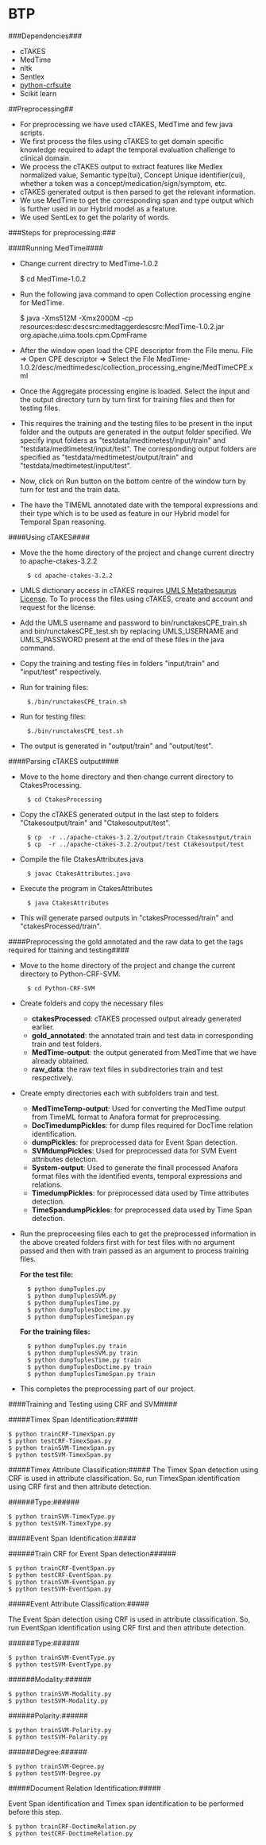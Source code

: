 # BTP #
###Dependencies###
- cTAKES
- MedTime
- nltk
- Sentlex
- [python-crfsuite](http://python-crfsuite.readthedocs.io/en/latest/#python-crfsuite)
- Scikit learn


##Preprocessing##

- For preprocessing we have used cTAKES, MedTime and few java scripts. 
- We first process the files using cTAKES to get domain specific knowledge required to adapt the temporal evaluation challenge to clinical domain. 
- We process the cTAKES output to extract features like Medlex normalized value, Semantic type(tui), Concept Unique identifier(cui), whether a token was a concept/medication/sign/symptom, etc. 
- cTAKES generated output is then parsed to get the relevant information. 
- We use MedTime to get the corresponding span and type output which is further used in our Hybrid model as a feature.
- We used SentLex to get the polarity of words.

###Steps for preprocessing:###

####Running MedTime####

- Change current directry to MedTime-1.0.2

	$ cd MedTime-1.0.2

- Run the following java command to open Collection processing engine for MedTime.

	$ java -Xms512M -Xmx2000M -cp resources:desc:descsrc:medtaggerdescsrc:MedTime-1.0.2.jar org.apache.uima.tools.cpm.CpmFrame

- After the window open load the CPE descriptor from the File menu.
	File => Open CPE descriptor => Select the File MedTime-1.0.2/desc/medtimedesc/collection_processing_engine/MedTimeCPE.xml
- Once the Aggregate processing engine is loaded. Select the input and the output directory turn by turn first for training files and then for testing files.

- This requires the training and the testing files to be present in the input folder and the outputs are generated in the output folder specified. We specify input folders as "testdata/medtimetest/input/train" and "testdata/medtimetest/input/test". The corresponding output folders are specified as "testdata/medtimetest/output/train" and "testdata/medtimetest/input/test".

- Now, click on Run button on the bottom centre of the window turn by turn for test and the train data.

- The have the TIMEML annotated date with the temporal expressions and their type which is to be used as feature in our Hybrid model for Temporal Span reasoning.


####Using cTAKES####

- Move the the home directory of the project and change current directry to apache-ctakes-3.2.2

		$ cd apache-ctakes-3.2.2

- UMLS dictionary access in cTAKES requires [UMLS Metathesaurus License](https://uts.nlm.nih.gov/license.html). To To process the files using cTAKES, create and account and request for the license.

- Add the UMLS username and password to bin/runctakesCPE_train.sh and bin/runctakesCPE_test.sh by replacing UMLS_USERNAME and UMLS_PASSWORD present at the end of these files in the java command.

- Copy the training and testing files in folders "input/train" and "input/test" respectively.

- Run for training files:

		$./bin/runctakesCPE_train.sh

- Run for testing files:

		$./bin/runctakesCPE_test.sh

- The output is generated in "output/train" and "output/test".

####Parsing cTAKES output####

- Move to the home directory and then change current directory to CtakesProcessing.

		$ cd CtakesProcessing

- Copy the cTAKES generated output in the last step to folders "Ctakesoutput/train" and "Ctakesoutput/test".

		$ cp  -r ../apache-ctakes-3.2.2/output/train Ctakesoutput/train
		$ cp  -r ../apache-ctakes-3.2.2/output/test Ctakesoutput/test

- Compile the file CtakesAttributes.java

		$ javac CtakesAttributes.java

- Execute the program in CtakesAttributes

		$ java CtakesAttributes

- This will generate parsed outputs in "ctakesProcessed/train" and "ctakesProcessed/train".


####Preprocessing the gold annotated and the raw data to get the tags required for ttaining and testing####

- Move to the home directory of the project and change the current directory to Python-CRF-SVM.

		$ cd Python-CRF-SVM

- Create folders and copy the necessary files
	- **ctakesProcessed**: cTAKES processed output already generated earlier.
	- **gold_annotated**: the annotated train and test data in corresponding train and test folders.
	- **MedTime-output**: the output generated from MedTime that we have already obtained.
	- **raw_data**: the raw text files in subdirectories train and test respectively.

- Create empty directories each with subfolders train and test.
	- **MedTimeTemp-output**: Used for converting the MedTime output from TimeML format to Anafora format for preprocessing.
	- **DocTimedumpPickles**: for dump files required for DocTime relation identification.
	- **dumpPickles**: for preprocessed data for Event Span detection.
	- **SVMdumpPickles**: Used for preprocessed data for SVM Event attributes detection.
	- **System-output**: Used to generate the finall processed Anafora format files with the identified events, temporal expressions and 		relations.
	- **TimedumpPickles**: for preprocessed data used by Time attributes detection.
	- **TimeSpandumpPickles**: for preprocessed data used by Time Span detection.

- Run the preproceesing files each to get the preprocessed information in the above created folders first with for test files with no argument passed and then with train passed as an argument to process training files.

	**For the test file:**

		$ python dumpTuples.py
		$ python dumpTuplesSVM.py
		$ python dumpTuplesTime.py
		$ python dumpTuplesDoctime.py
		$ python dumpTuplesTimeSpan.py

	**For the training files:**

		$ python dumpTuples.py train
		$ python dumpTuplesSVM.py train
		$ python dumpTuplesTime.py train
		$ python dumpTuplesDoctime.py train
		$ python dumpTuplesTimeSpan.py train

- This completes the preprocessing part of our project.


####Training and Testing using CRF and SVM####

#####Timex Span Identification:#####

	$ python trainCRF-TimexSpan.py
	$ python testCRF-TimexSpan.py
	$ python trainSVM-TimexSpan.py
	$ python testSVM-TimexSpan.py

#####Timex Attribute Classification:#####
The Timex Span detection using CRF is used in attribute classification. So, run TimexSpan identification using CRF first and then attribute detection.

######Type:######

	$ python trainSVM-TimexType.py
	$ python testSVM-TimexType.py

#####Event Span Identification:#####

######Train CRF for Event Span detection######

	$ python trainCRF-EventSpan.py
	$ python testCRF-EventSpan.py
	$ python trainSVM-EventSpan.py
	$ python testSVM-EventSpan.py


#####Event Attribute Classification:#####

The Event Span detection using CRF is used in attribute classification. So, run EventSpan identification using CRF first and then attribute detection.

######Type:######

	$ python trainSVM-EventType.py
	$ python testSVM-EventType.py	

######Modality:######

	$ python trainSVM-Modality.py
	$ python testSVM-Modality.py

######Polarity:######

	$ python trainSVM-Polarity.py
	$ python testSVM-Polarity.py

######Degree:######

	$ python trainSVM-Degree.py
	$ python testSVM-Degree.py


#####Document Relation Identification:#####

Event Span identification and Timex span identification to be performed before this step.

	$ python trainCRF-DoctimeRelation.py
	$ python testCRF-DoctimeRelation.py
